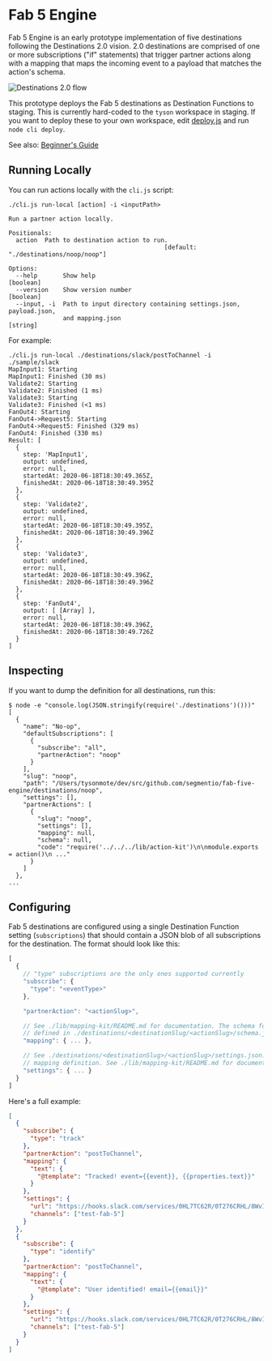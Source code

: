 # Fab 5 Engine

Fab 5 Engine is an early prototype implementation of five destinations following the Destinations
2.0 vision. 2.0 destinations are comprised of one or more subscriptions ("if" statements) that
trigger partner actions along with a mapping that maps the incoming event to a payload that matches
the action's schema.

<img alt="Destinations 2.0 flow" src="https://user-images.githubusercontent.com/111501/83700205-10f23e80-a5bb-11ea-9fbe-b1b10c1ed464.png">

This prototype deploys the Fab 5 destinations as Destination Functions to staging. This is currently
hard-coded to the `tyson` workspace in staging. If you want to deploy these to your own workspace,
edit [deploy.js](https://github.com/segmentio/fab-5-engine/blob/master/deploy.js) and run `node cli
deploy`.

See also: [Beginner's Guide](https://paper.dropbox.com/doc/Fab-5-Engine-Beginners-Guide--A2~KoOcu4qM1rlyX_ZfpyCFTAg-BMfDUPaKMvghmXEtaZpq2)

## Running Locally

You can run actions locally with the `cli.js` script:

```
./cli.js run-local [action] -i <inputPath>

Run a partner action locally.

Positionals:
  action  Path to destination action to run.
                                           [default: "./destinations/noop/noop"]

Options:
  --help       Show help                                               [boolean]
  --version    Show version number                                     [boolean]
  --input, -i  Path to input directory containing settings.json, payload.json,
               and mapping.json                                         [string]
```

For example:

```
./cli.js run-local ./destinations/slack/postToChannel -i ./sample/slack
MapInput1: Starting
MapInput1: Finished (30 ms)
Validate2: Starting
Validate2: Finished (1 ms)
Validate3: Starting
Validate3: Finished (<1 ms)
FanOut4: Starting
FanOut4->Request5: Starting
FanOut4->Request5: Finished (329 ms)
FanOut4: Finished (330 ms)
Result: [
  {
    step: 'MapInput1',
    output: undefined,
    error: null,
    startedAt: 2020-06-18T18:30:49.365Z,
    finishedAt: 2020-06-18T18:30:49.395Z
  },
  {
    step: 'Validate2',
    output: undefined,
    error: null,
    startedAt: 2020-06-18T18:30:49.395Z,
    finishedAt: 2020-06-18T18:30:49.396Z
  },
  {
    step: 'Validate3',
    output: undefined,
    error: null,
    startedAt: 2020-06-18T18:30:49.396Z,
    finishedAt: 2020-06-18T18:30:49.396Z
  },
  {
    step: 'FanOut4',
    output: [ [Array] ],
    error: null,
    startedAt: 2020-06-18T18:30:49.396Z,
    finishedAt: 2020-06-18T18:30:49.726Z
  }
]
```

## Inspecting

If you want to dump the definition for all destinations, run this:

```
$ node -e "console.log(JSON.stringify(require('./destinations')()))"
[
  {
    "name": "No-op",
    "defaultSubscriptions": [
      {
        "subscribe": "all",
        "partnerAction": "noop"
      }
    ],
    "slug": "noop",
    "path": "/Users/tysonmote/dev/src/github.com/segmentio/fab-five-engine/destinations/noop",
    "settings": [],
    "partnerActions": [
      {
        "slug": "noop",
        "settings": [],
        "mapping": null,
        "schema": null,
        "code": "require('../../../lib/action-kit')\n\nmodule.exports = action()\n ..."
      }
    ]
  },
...
```

## Configuring

Fab 5 destinations are configured using a single Destination Function setting (`subscriptions`) that
should contain a JSON blob of all subscriptions for the destination. The format should look like
this:


```js
[
  {
    // "type" subscriptions are the only ones supported currently
    "subscribe": {
      "type": "<eventType>"
    },

    "partnerAction": "<actionSlug>",

    // See ./lib/mapping-kit/README.md for documentation. The schema for each partner action is
    // defined in ./destinations/<destinationSlug/<actionSlug>/schema.json
    "mapping": { ... },

    // See ./destinations/<destinationSlug>/<actionSlug>/settings.json. This can be a mapping-kit
    // mapping definition. See ./lib/mapping-kit/README.md for documentation.
    "settings": { ... }
  }
]
```

Here's a full example:

```json
[
  {
    "subscribe": {
      "type": "track"
    },
    "partnerAction": "postToChannel",
    "mapping": {
      "text": {
        "@template": "Tracked! event={{event}}, {{properties.text}}"
      }
    },
    "settings": {
      "url": "https://hooks.slack.com/services/0HL7TC62R/0T276CRHL/8WvI6gEiE9ZqD47kWqYbfIhZ",
      "channels": ["test-fab-5"]
    }
  },
  {
    "subscribe": {
      "type": "identify"
    },
    "partnerAction": "postToChannel",
    "mapping": {
      "text": {
        "@template": "User identified! email={{email}}"
      }
    },
    "settings": {
      "url": "https://hooks.slack.com/services/0HL7TC62R/0T276CRHL/8WvI6gEiE9ZqD47kWqYbfIhZ",
      "channels": ["test-fab-5"]
    }
  }
]
```
